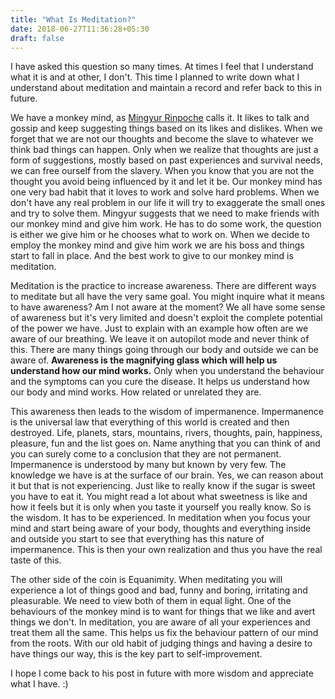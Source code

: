 ```yaml
---
title: "What Is Meditation?"
date: 2018-06-27T11:36:28+05:30
draft: false
---
```


I have asked this question so many times. At times I feel that I understand what it is and at other, I don't. This time I planned to write down what I understand about meditation and maintain a record and refer back to this in future.


We have a monkey mind, as
<a href="https://en.wikipedia.org/wiki/Yongey_Mingyur_Rinpoche" target="blank">Mingyur Rinpoche</a>
calls it. It likes to talk and gossip and keep suggesting things based on its likes and dislikes. When we forget that we are not our thoughts and become the slave to whatever we think bad things can happen. Only when we realize that thoughts are just a form of suggestions, mostly based on past experiences and survival needs, we can free ourself from the slavery. When you know that you are not the thought you avoid being influenced by it and let it be. Our monkey mind has one very bad habit that it loves to work and solve hard problems. When we don't have any real problem in our life it will try to exaggerate the small ones and try to solve them. Mingyur suggests that we need to make friends with our monkey mind and give him work. He has to do some work, the question is either we give him or he chooses what to work on. When we decide to employ the monkey mind and give him work we are his boss and things start to fall in place. And the best work to give to our monkey mind is meditation.


Meditation is the practice to increase awareness. There are different ways to meditate but all have the very same goal. You might inquire what it means to have awareness? Am I not aware at the moment? We all have some sense of awareness but it's very limited and doesn't exploit the complete potential of the power we have. Just to explain with an example how often are we aware of our breathing. We leave it on autopilot mode and never think of this. There are many things going through our body and outside we can be aware of. **Awareness is the magnifying glass which will help us understand how our mind works.** Only when you understand the behaviour and the symptoms can you cure the disease. It helps us understand how our body and mind works. How related or unrelated they are.


This awareness then leads to the wisdom of impermanence. Impermanence is the universal law that everything of this world is created and then destroyed. Life, planets, stars, mountains, rivers, thoughts, pain, happiness, pleasure, fun and the list goes on. Name anything that you can think of and you can surely come to a conclusion that they are not permanent. Impermanence is understood by many but known by very few. The knowledge we have is at the surface of our brain. Yes, we can reason about it but that is not experiencing. Just like to really know if the sugar is sweet you have to eat it. You might read a lot about what sweetness is like and how it feels but it is only when you taste it yourself you really know. So is the wisdom. It has to be experienced. In meditation when you focus your mind and start being aware of your body, thoughts and everything inside and outside you start to see that everything has this nature of impermanence. This is then your own realization and thus you have the real taste of this.


The other side of the coin is Equanimity. When meditating you will experience a lot of things good and bad, funny and boring, irritating and pleasurable. We need to view both of them in equal light. One of the behaviours of the monkey mind is to want for things that we like and avert things we don't. In meditation, you are aware of all your experiences and treat them all the same. This helps us fix the behaviour pattern of our mind from the roots. With our old habit of judging things and having a desire to have things our way, this is the key part to self-improvement.


I hope I come back to his post in future with more wisdom and appreciate what I have. :)
